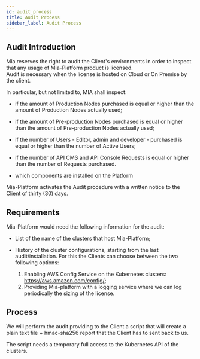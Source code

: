 ```yaml
---
id: audit_process
title: Audit Process
sidebar_label: Audit Process
---
```

## Audit Introduction

Mia reserves the right to audit the Client's environments in order to inspect that any usage of Mia-Platform product is licensed.  
Audit is necessary when the license is hosted on Cloud or On Premise by the client.

In particular, but not limited to, MIA shall inspect:

* if the amount of Production Nodes purchased is equal or higher than the amount of Production Nodes actually used;

* if the amount of Pre-production Nodes purchased is equal or higher than the amount of Pre-production Nodes actually used;

* if the number of Users - Editor, admin and developer - purchased is equal or higher than the number of Active Users;

* if the number of API CMS and API Console Requests is equal or higher than the number of Requests purchased.

* which components are installed on the Platform

Mia-Platform activates the Audit procedure with a written notice to the Client of
thirty (30) days.

## Requirements

Mia-Platform would need the following information for the audit:

* List of the name of the clusters that host Mia-Platform;

* History of the cluster configurations, starting from the last audit/installation. For this the Clients can choose between the two following options:
  1. Enabling AWS Config Service on the Kubernetes clusters: <https://aws.amazon.com/config/>;
  2. Providing Mia-platform with a logging service where we can log periodically the sizing of the license.

## Process

We will perform the audit providing to the Client a script that will create a plain text file + hmac-sha256 report that the Client has to sent back to us.

The script needs a temporary full access to the Kubernetes API of the clusters.
